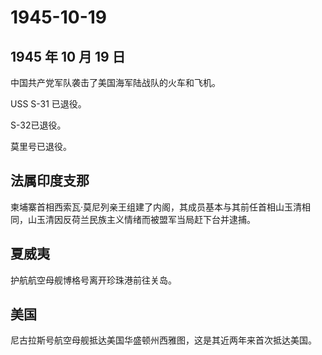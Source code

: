 # 1945-10-19

## 1945 年 10 月 19 日

中国共产党军队袭击了美国海军陆战队的火车和飞机。

USS S-31 已退役。

S-32已退役。

莫里号已退役。

## 法属印度支那

柬埔寨首相西索瓦·莫尼列亲王组建了内阁，其成员基本与其前任首相山玉清相同，山玉清因反荷兰民族主义情绪而被盟军当局赶下台并逮捕。

## 夏威夷

护航航空母舰博格号离开珍珠港前往关岛。

## 美国

尼古拉斯号航空母舰抵达美国华盛顿州西雅图，这是其近两年来首次抵达美国。

